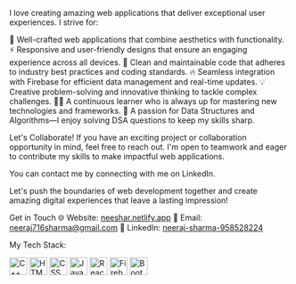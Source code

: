 


I love creating amazing web applications that deliver exceptional user experiences. I strive for:

🚀 Well-crafted web applications that combine aesthetics with functionality.
⚡ Responsive and user-friendly designs that ensure an engaging experience across all devices.
🌟 Clean and maintainable code that adheres to industry best practices and coding standards.
🔥 Seamless integration with Firebase for efficient data management and real-time updates.
💡 Creative problem-solving and innovative thinking to tackle complex challenges.
👨‍💻 A continuous learner who is always up for mastering new technologies and frameworks.
🧠 A passion for Data Structures and Algorithms—I enjoy solving DSA questions to keep my skills sharp.

Let's Collaborate!
If you have an exciting project or collaboration opportunity in mind, feel free to reach out. I'm open to teamwork and eager to contribute my skills to make impactful web applications.

You can contact me by connecting with me on LinkedIn.

Let's push the boundaries of web development together and create amazing digital experiences that leave a lasting impression!

Get in Touch
🌐 Website: [neeshar.netlify.app](https://neeshar.netlify.app/)
📧 Email: neeraj716sharma@gmail.com
💼 LinkedIn: [neeraj-sharma-958528224](https://www.linkedin.com/in/neeraj-sharma-958528224/)


My Tech Stack: 

 <img src="https://img.icons8.com/color/32/000000/c-plus-plus-logo.png" alt="C++ Icon" width="32" height="32">
 <img src="https://img.icons8.com/color/32/000000/html-5--v1.png" alt="HTML Icon" width="32" height="32">
 <img src="https://img.icons8.com/color/32/000000/css3.png" alt="CSS Icon" width="32" height="32">
 <img src="https://img.icons8.com/color/32/000000/javascript--v1.png" alt="JavaScript Icon" width="32" height="32">
 <img src="https://img.icons8.com/color/32/000000/react-native.png" alt="React Icon" width="32" height="32">
 <img src="https://img.icons8.com/color/32/000000/firebase.png" alt="Firebase Icon" width="32" height="32">
 <img src="https://img.icons8.com/color/32/000000/bootstrap.png" alt="Bootstrap Icon" width="32" height="32">









